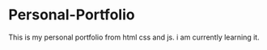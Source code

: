 # Personal-Portfolio
This is my personal portfolio  from html css and js. i am currently learning it.
